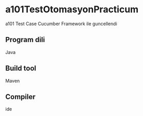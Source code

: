 # a101TestOtomasyonPracticum


a101 Test Case Cucumber Framework ile guncellendi

## Program dili
Java
## Build tool
Maven
## Compiler
 ide

